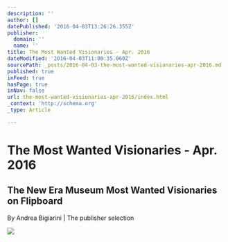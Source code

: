 ```yaml
---
description: ''
author: []
datePublished: '2016-04-03T13:26:26.355Z'
publisher:
  domain: ''
  name: ''
title: The Most Wanted Visionaries - Apr. 2016
dateModified: '2016-04-03T11:00:35.060Z'
sourcePath: _posts/2016-04-03-the-most-wanted-visionaries-apr-2016.md
published: true
inFeed: true
hasPage: true
inNav: false
url: the-most-wanted-visionaries-apr-2016/index.html
_context: 'http://schema.org'
_type: Article

---
```

# The Most Wanted Visionaries - Apr. 2016

<article style=""><h1>The New Era Museum Most Wanted Visionaries on Flipboard</h1><p>By Andrea Bigiarini | The publisher selection</p><img src="https://scontent.xx.fbcdn.net/hphotos-xta1/v/t1.0-9/s720x720/12715542_10154491481325130_6747682042032965369_n.jpg?oh=db0a1c97e479f126a112bd47df0e478a&amp;oe=5780B436" /></article>